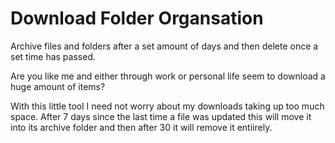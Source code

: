 # Download Folder Organsation
Archive files and folders after a set amount of days and then delete once a set time has passed.

Are you like me and either through work or personal life seem to download a huge amount of items?

With this little tool I need not worry about my downloads taking up too much space. After 7 days since the last time a file was updated this will move it into its archive folder and then after 30 it will remove it entiirely. 
